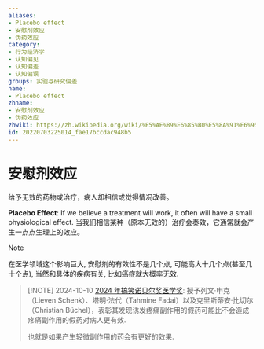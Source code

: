 ```yaml
---
aliases:
- Placebo effect
- 安慰剂效应
- 伪药效应
category:
- 行为经济学
- 认知偏见
- 认知偏差
- 认知偏误
groups: 实验与研究偏差
name:
- Placebo effect
zhname:
- 安慰剂效应
- 伪药效应
zhwiki: https://zh.wikipedia.org/wiki/%E5%AE%89%E6%85%B0%E5%8A%91%E6%95%88%E6%87%89
id: 20220703225014_fae17bccdac948b5
---
```


# 安慰剂效应

给予无效的药物或治疗，病人却相信或觉得情况改善。

**Placebo Effect**: If we believe a treatment will work, it often will have a small physiological effect.
当我们相信某种（原本无效的）治疗会奏效，它通常就会产生一点点生理上的效应。

> [!NOTE]
> 在医学领域这个影响巨大, 安慰剂的有效性不是几个点, 可能高大十几个点(甚至几十个点), 当然和具体的疾病有关, 比如癌症就大概率无效.

> [!NOTE] 2024-10-10
> [2024 年搞笑诺贝尔奖医学奖](https://zh.wikipedia.org/wiki/%E6%90%9E%E7%AC%91%E8%AB%BE%E8%B2%9D%E7%88%BE%E7%8D%8E%E5%BE%97%E7%8D%8E%E8%80%85%E5%88%97%E8%A1%A8#2024%E5%B9%B4): 授予列文·申克（Lieven Schenk）、塔明·法代（Tahmine Fadai）以及克里斯蒂安·比切尔（Christian Büchel），表彰其发现诱发疼痛副作用的假药可能比不会造成疼痛副作用的假药对病人更有效.
>
> 也就是如果产生轻微副作用的药会有更好的效果.
